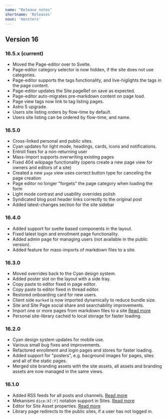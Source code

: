 ```yaml
---
name: "Release notes"
shortname: 'Releases'
noun: 'monsters'
---
```

## Version 16

### 16.5.x (current)
- Moved the Page-editor over to Svelte.
- Page-editor category selector is now hidden, if the site does not use categories.
- Page-editor supports the tags functionality, and live-higlights the tags in the page content.
- Page-editor updates the Site.pageRef on save as expected.
- Page-editor auto-migrates pre-markdown content on page load.
- Page view tags now link to tag listing pages.
- Astro 5 upgrade.
- Users site listing orders by flow-time by default.
- Users site listing can be ordered by flow-time, and name.

### 16.5.0
- Cross-linked personal and public sites.
- Cyan updates for light mode, headings, cards, icons and notifications.
- Entroll fixes for a non-returning user
- Mass-import supports overwriting existing pages
- Fixed 404 wikipage functionality (opens create a new page view for owners and editors of a site)
- Created a new `page` view uses correct button type for canceling the page creation
- Page editor no longer "forgets" the page category when loading the form
- Light mode contrast and usability overrides polish
- Syndicated blog post header links correctly to the original post
- Added latest-changes section for the site sidebar

### 16.4.0
- Added support for svelte based components in the layout.
- Fixed latest login and enrollment page functionality.
- Added admin page for managing users (not available in the public version).
- Added feature for mass-imports of markdown files to a site.

### 16.3.0
- Moved overrides back to the Cyan design system.
- Added poster slot on the layout with a side tray.
- Copy paste to editor fixed in page editor.
- Copy paste to editor fixed in thread editor.
- Restored onboarding card for new users.
- Client side `marked` is now imported dynamically to reduce bundle size.
- Site and Site Page social share and searchability improvements.
- Import one or more pages from markdown files to a site [Read more](/docs/fi/11-imports)
- Personal site-library cached to local storage for faster loading.

### 16.2.0
- Cyan design system updates for mobile use.
- Various small bug fixes and improvements.
- Refactored enrollment and login pages and stores for faster loading.
- Added support for "posters", e.g. bacground images for pages, sites and all of the static pages.
- Merged site branding assets with the site assets, all assets and branding assets are now managed in the same views.

### 16.1.0
- Added RSS feeds for all posts and channels. [Read more](/docs/fi/01-index)
- Mekanismi `dice:X[:Y]` notation support in Sites. [Read more](/docs/fi/10-wikisyntax)
- Editor for Site Asset properties. [Read more](/docs/fi/73-asset-management)
- Library page redirects to the public sites, if a user has not logged in.

